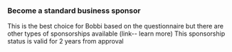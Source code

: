 ### Become a standard business sponsor

This is the best choice for Bobbi based on the questionnaire but there are other types of sponsorships available (link-- learn more)
This sponsorship status is valid for 2 years from approval
